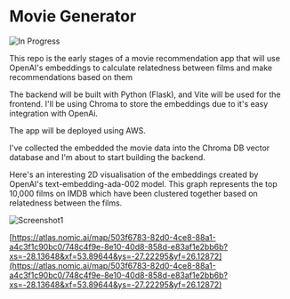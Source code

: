 # Movie Generator

![In Progress](https://img.shields.io/badge/Status-In%20Progress-yellow)

This repo is the early stages of a movie recommendation app that will use OpenAI's embeddings to calculate relatedness between films and make recommendations based on them

The backend will be built with Python (Flask), and Vite will be used for the frontend. I'll be using Chroma to store the embeddings due to it's easy integration with OpenAi.

The app will be deployed using AWS.

I've collected the embedded the movie data into the Chroma DB vector database and I'm about to start building the backend. 

Here's an interesting 2D visualisation of the embeddings created by OpenAI's text-embedding-ada-002 model. This graph represents the top 10,000 films on IMDB which have been clustered together based on relatedness between the films.

![Screenshot1](https://user-images.githubusercontent.com/119585058/276747742-863f7472-28fe-498b-ba43-cde8429f6f24.png)

[https://atlas.nomic.ai/map/503f6783-82d0-4ce8-88a1-a4c3f1c90bc0/748c4f9e-8e10-40d8-858d-e83af1e2bb6b?xs=-28.13648&xf=53.89644&ys=-27.22295&yf=26.12872](https://atlas.nomic.ai/map/503f6783-82d0-4ce8-88a1-a4c3f1c90bc0/748c4f9e-8e10-40d8-858d-e83af1e2bb6b?xs=-28.13648&xf=53.89644&ys=-27.22295&yf=26.12872)
